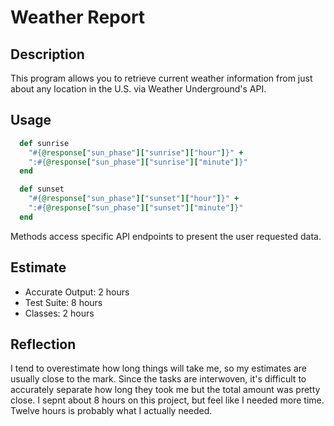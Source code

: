 # Weather Report

## Description

This program allows you to retrieve current weather information from just about any location in the U.S. via Weather Underground's API.

## Usage
```ruby
  def sunrise
    "#{@response["sun_phase"]["sunrise"]["hour"]}" +
    ":#{@response["sun_phase"]["sunrise"]["minute"]}"
  end

  def sunset
    "#{@response["sun_phase"]["sunset"]["hour"]}" +
    ":#{@response["sun_phase"]["sunset"]["minute"]}"
  end
```
Methods access specific API endpoints to present the user requested data. 

## Estimate

* Accurate Output: 2 hours
* Test Suite: 8 hours
* Classes: 2 hours

## Reflection

I tend to overestimate how long things will take me, so my estimates are usually close to the mark. Since the tasks are interwoven, it's difficult to accurately separate how long they took me but the total amount was pretty close. I sepnt about 8 hours on this project, but feel like I needed more time. Twelve hours is probably what I actually needed. 
